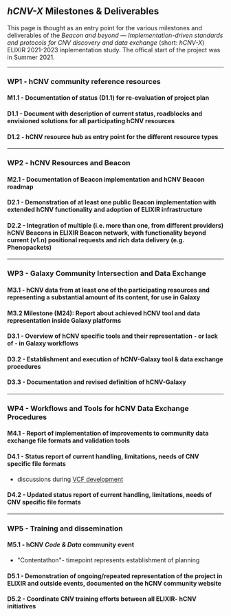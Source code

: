 ## _hCNV-X_ Milestones & Deliverables

This page is thought as an entry point for the various milestones and deliverables of the _Beacon and beyond — Implementation-driven standards and protocols for CNV discovery and data exchange_ (short: *hCNV-X*) ELIXIR 2021-2023 inplementation study. The offical start of the project was in Summer 2021.


---

### WP1 - hCNV community reference resources

#### M1.1 - Documentation of status (D1.1) for re-evaluation of project plan

#### D1.1 - Document with description of current status, roadblocks and envisioned solutions for all participating hCNV resources

#### D1.2 - hCNV resource hub as entry point for the different resource types

---

### WP2 - hCNV Resources and Beacon

#### M2.1 - Documentation of Beacon implementation and hCNV Beacon roadmap

#### D2.1 - Demonstration of at least one public Beacon implementation with extended hCNV functionality and adoption of ELIXIR infrastructure

#### D2.2 - Integration of multiple (i.e. more than one, from different providers) hCNV Beacons in ELIXIR Beacon network, with functionality beyond current (v1.n) positional requests and rich data delivery (e.g. Phenopackets)


---

### WP3 - Galaxy Community Intersection and Data Exchange

#### M3.1 - hCNV data from at least one of the participating resources and representing a substantial amount of its content, for use in Galaxy

#### M3.2 Milestone (M24): Report about achieved hCNV tool and data representation inside Galaxy platforms

#### D3.1 - Overview of hCNV specific tools and their representation - or lack of - in Galaxy workflows
#### D3.2 - Establishment and execution of hCNV-Galaxy tool & data exchange procedures
#### D3.3 - Documentation and revised definition of hCNV-Galaxy


---

### WP4 - Workflows and Tools for hCNV Data Exchange Procedures

#### M4.1 - Report of implementation of improvements to community data exchange file formats and validation tools

#### D4.1 - Status report of current handling, limitations, needs of CNV specific file formats
* discussions during [VCF development](./VCF-notes.md)

#### D4.2 - Updated status report of current handling, limitations, needs of CNV specific file formats


---

### WP5 - Training and dissemination

#### M5.1 - hCNV _Code & Data_ community event
* "Contentathon"- timepoint represents establishment of planning

#### D5.1 - Demonstration of ongoing/repeated representation of the project in ELIXIR and outside events, documented on the hCNV community website

#### D5.2 - Coordinate CNV training efforts between all ELIXIR- hCNV initiatives
